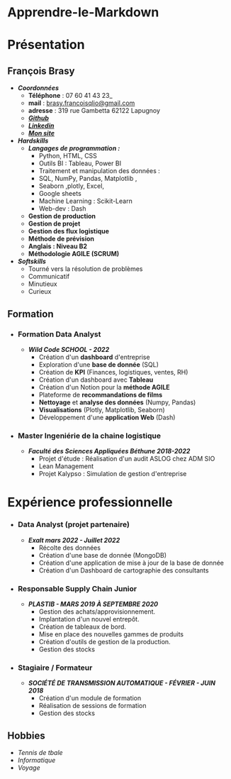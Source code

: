 # Apprendre-le-Markdown
# Présentation
## François Brasy
* **_Coordonnées_**
    * **Téléphone** : 07 60 41 43 23_
    * **mail** : brasy.francoisqlio@gmail.com
    * **adresse** : 319 rue Gambetta 62122 Lapugnoy
    * [***Github***](https://github.com/FrancoisBrasy)
    * [***Linkedin***]( www.linkedin.com/in/françois-brasy)
    * [***Mon site***](https://francoisbrasy.github.io/)
* **_Hardskills_**
    * **_Langages de programmation :_**
        * Python, HTML, CSS
        * Outils BI : Tableau, Power BI
        * Traitement et manipulation des données : 
        * SQL, NumPy, Pandas, Matplotlib ,
        * Seaborn ,plotly, Excel,
        * Google sheets
        * Machine Learning : Scikit-Learn
        * Web-dev : Dash
    * **Gestion de production**
    * **Gestion de projet**
    * **Gestion des flux logistique**
    * **Méthode de prévision**
    * **Anglais : Niveau B2**
    * **Méthodologie AGILE (SCRUM)**
* **_Softskills_**
    * Tourné vers la résolution de problèmes
    * Communicatif
    * Minutieux
    * Curieux
## Formation
* ### Formation Data Analyst
    *  **_Wild Code SCHOOL - 2022_**
        * Création d'un **dashboard** d'entreprise
        * Exploration d'une **base de donnée** (SQL)
        * Création de **KPI** (Finances, logistiques, ventes, RH)
        * Création d'un dashboard avec **Tableau**
        * Création d'un Notion pour la **méthode AGILE**
        * Plateforme de **recommandations de films**
        * **Nettoyage** et **analyse des données** (Numpy, Pandas)
        * **Visualisations** (Plotly, Matplotlib, Seaborn)
        * Développement d'une **application Web** (Dash)

* ### Master Ingeniérie de la chaine logistique
    * **_Faculté des Sciences Appliquées Béthune 2018-2022_**
        * Projet d'étude : Réalisation d'un audit ASLOG chez ADM SIO
        * Lean Management
        * Projet Kalypso : Simulation de gestion d'entreprise
# Expérience professionnelle
* ### Data Analyst (projet partenaire)
    * **_Exalt mars 2022 - Juillet 2022_**
        * Récolte des données
        * Création d'une base de donnée (MongoDB)
        * Création d'une application de mise à jour de la base de donnée
        * Création d'un Dashboard de cartographie des consultants

* ### Responsable Supply Chain Junior
    * **_PLASTIB - MARS 2019 À SEPTEMBRE 2020_**
        * Gestion des achats/approvisionnement.
        * Implantation d'un nouvel entrepôt.
        * Création de tableaux de bord.
        * Mise en place des nouvelles gammes de produits
        * Création d'outils de gestion de la production.
        * Gestion des stocks


* ### Stagiaire / Formateur
    * **_SOCIÉTÉ DE TRANSMISSION AUTOMATIQUE - FÉVRIER - JUIN 2018_**
        * Création d'un module de formation
        * Réalisation de sessions de formation
        * Gestion des stocks

## Hobbies
* _Tennis de tbale_
* _Informatique_
* _Voyage_
